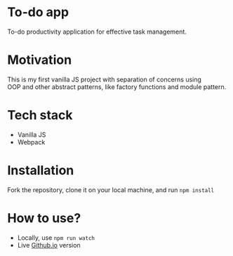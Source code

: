 
# To-do app
To-do productivity application for effective task management.

# Motivation
This is my first vanilla JS project with separation of concerns using \
OOP and other abstract patterns, like factory functions and module pattern.

# Tech stack
- Vanilla JS
- Webpack

# Installation
Fork the repository, clone it on your local machine, and run
`npm install`

# How to use?
- Locally, use `npm run watch`
- Live [Github.io](#) version



